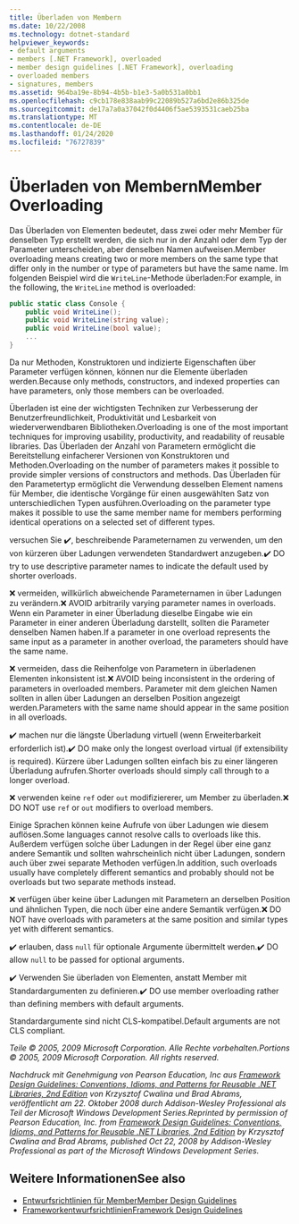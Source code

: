 ```yaml
---
title: Überladen von Membern
ms.date: 10/22/2008
ms.technology: dotnet-standard
helpviewer_keywords:
- default arguments
- members [.NET Framework], overloaded
- member design guidelines [.NET Framework], overloading
- overloaded members
- signatures, members
ms.assetid: 964ba19e-8b94-4b5b-b1e3-5a0b531a0bb1
ms.openlocfilehash: c9cb178e838aab99c22089b527a6bd2e86b325de
ms.sourcegitcommit: de17a7a0a37042f0d4406f5ae5393531caeb25ba
ms.translationtype: MT
ms.contentlocale: de-DE
ms.lasthandoff: 01/24/2020
ms.locfileid: "76727839"
---
```

# <a name="member-overloading"></a><span data-ttu-id="96c9e-102">Überladen von Membern</span><span class="sxs-lookup"><span data-stu-id="96c9e-102">Member Overloading</span></span>
<span data-ttu-id="96c9e-103">Das Überladen von Elementen bedeutet, dass zwei oder mehr Member für denselben Typ erstellt werden, die sich nur in der Anzahl oder dem Typ der Parameter unterscheiden, aber denselben Namen aufweisen.</span><span class="sxs-lookup"><span data-stu-id="96c9e-103">Member overloading means creating two or more members on the same type that differ only in the number or type of parameters but have the same name.</span></span> <span data-ttu-id="96c9e-104">Im folgenden Beispiel wird die `WriteLine`-Methode überladen:</span><span class="sxs-lookup"><span data-stu-id="96c9e-104">For example, in the following, the `WriteLine` method is overloaded:</span></span>

```csharp
public static class Console {
    public void WriteLine();
    public void WriteLine(string value);
    public void WriteLine(bool value);
    ...
}
```

 <span data-ttu-id="96c9e-105">Da nur Methoden, Konstruktoren und indizierte Eigenschaften über Parameter verfügen können, können nur die Elemente überladen werden.</span><span class="sxs-lookup"><span data-stu-id="96c9e-105">Because only methods, constructors, and indexed properties can have parameters, only those members can be overloaded.</span></span>

 <span data-ttu-id="96c9e-106">Überladen ist eine der wichtigsten Techniken zur Verbesserung der Benutzerfreundlichkeit, Produktivität und Lesbarkeit von wiederverwendbaren Bibliotheken.</span><span class="sxs-lookup"><span data-stu-id="96c9e-106">Overloading is one of the most important techniques for improving usability, productivity, and readability of reusable libraries.</span></span> <span data-ttu-id="96c9e-107">Das Überladen der Anzahl von Parametern ermöglicht die Bereitstellung einfacherer Versionen von Konstruktoren und Methoden.</span><span class="sxs-lookup"><span data-stu-id="96c9e-107">Overloading on the number of parameters makes it possible to provide simpler versions of constructors and methods.</span></span> <span data-ttu-id="96c9e-108">Das Überladen für den Parametertyp ermöglicht die Verwendung desselben Element namens für Member, die identische Vorgänge für einen ausgewählten Satz von unterschiedlichen Typen ausführen.</span><span class="sxs-lookup"><span data-stu-id="96c9e-108">Overloading on the parameter type makes it possible to use the same member name for members performing identical operations on a selected set of different types.</span></span>

 <span data-ttu-id="96c9e-109">versuchen Sie ✔️, beschreibende Parameternamen zu verwenden, um den von kürzeren über Ladungen verwendeten Standardwert anzugeben.</span><span class="sxs-lookup"><span data-stu-id="96c9e-109">✔️ DO try to use descriptive parameter names to indicate the default used by shorter overloads.</span></span>

 <span data-ttu-id="96c9e-110">❌ vermeiden, willkürlich abweichende Parameternamen in über Ladungen zu verändern.</span><span class="sxs-lookup"><span data-stu-id="96c9e-110">❌ AVOID arbitrarily varying parameter names in overloads.</span></span> <span data-ttu-id="96c9e-111">Wenn ein Parameter in einer Überladung dieselbe Eingabe wie ein Parameter in einer anderen Überladung darstellt, sollten die Parameter denselben Namen haben.</span><span class="sxs-lookup"><span data-stu-id="96c9e-111">If a parameter in one overload represents the same input as a parameter in another overload, the parameters should have the same name.</span></span>

 <span data-ttu-id="96c9e-112">❌ vermeiden, dass die Reihenfolge von Parametern in überladenen Elementen inkonsistent ist.</span><span class="sxs-lookup"><span data-stu-id="96c9e-112">❌ AVOID being inconsistent in the ordering of parameters in overloaded members.</span></span> <span data-ttu-id="96c9e-113">Parameter mit dem gleichen Namen sollten in allen über Ladungen an derselben Position angezeigt werden.</span><span class="sxs-lookup"><span data-stu-id="96c9e-113">Parameters with the same name should appear in the same position in all overloads.</span></span>

 <span data-ttu-id="96c9e-114">✔️ machen nur die längste Überladung virtuell (wenn Erweiterbarkeit erforderlich ist).</span><span class="sxs-lookup"><span data-stu-id="96c9e-114">✔️ DO make only the longest overload virtual (if extensibility is required).</span></span> <span data-ttu-id="96c9e-115">Kürzere über Ladungen sollten einfach bis zu einer längeren Überladung aufrufen.</span><span class="sxs-lookup"><span data-stu-id="96c9e-115">Shorter overloads should simply call through to a longer overload.</span></span>

 <span data-ttu-id="96c9e-116">❌ verwenden keine `ref` oder `out` modifiziererer, um Member zu überladen.</span><span class="sxs-lookup"><span data-stu-id="96c9e-116">❌ DO NOT use `ref` or `out` modifiers to overload members.</span></span>

 <span data-ttu-id="96c9e-117">Einige Sprachen können keine Aufrufe von über Ladungen wie diesem auflösen.</span><span class="sxs-lookup"><span data-stu-id="96c9e-117">Some languages cannot resolve calls to overloads like this.</span></span> <span data-ttu-id="96c9e-118">Außerdem verfügen solche über Ladungen in der Regel über eine ganz andere Semantik und sollten wahrscheinlich nicht über Ladungen, sondern auch über zwei separate Methoden verfügen.</span><span class="sxs-lookup"><span data-stu-id="96c9e-118">In addition, such overloads usually have completely different semantics and probably should not be overloads but two separate methods instead.</span></span>

 <span data-ttu-id="96c9e-119">❌ verfügen über keine über Ladungen mit Parametern an derselben Position und ähnlichen Typen, die noch über eine andere Semantik verfügen.</span><span class="sxs-lookup"><span data-stu-id="96c9e-119">❌ DO NOT have overloads with parameters at the same position and similar types yet with different semantics.</span></span>

 <span data-ttu-id="96c9e-120">✔️ erlauben, dass `null` für optionale Argumente übermittelt werden.</span><span class="sxs-lookup"><span data-stu-id="96c9e-120">✔️ DO  allow `null` to be passed for optional arguments.</span></span>

 <span data-ttu-id="96c9e-121">✔️ Verwenden Sie überladen von Elementen, anstatt Member mit Standardargumenten zu definieren.</span><span class="sxs-lookup"><span data-stu-id="96c9e-121">✔️ DO use member overloading rather than defining members with default arguments.</span></span>

 <span data-ttu-id="96c9e-122">Standardargumente sind nicht CLS-kompatibel.</span><span class="sxs-lookup"><span data-stu-id="96c9e-122">Default arguments are not CLS compliant.</span></span>

 <span data-ttu-id="96c9e-123">*Teile © 2005, 2009 Microsoft Corporation. Alle Rechte vorbehalten.*</span><span class="sxs-lookup"><span data-stu-id="96c9e-123">*Portions © 2005, 2009 Microsoft Corporation. All rights reserved.*</span></span>

 <span data-ttu-id="96c9e-124">*Nachdruck mit Genehmigung von Pearson Education, Inc aus [Framework Design Guidelines: Conventions, Idioms, and Patterns for Reusable .NET Libraries, 2nd Edition](https://www.informit.com/store/framework-design-guidelines-conventions-idioms-and-9780321545619) von Krzysztof Cwalina und Brad Abrams, veröffentlicht am 22. Oktober 2008 durch Addison-Wesley Professional als Teil der Microsoft Windows Development Series.*</span><span class="sxs-lookup"><span data-stu-id="96c9e-124">*Reprinted by permission of Pearson Education, Inc. from [Framework Design Guidelines: Conventions, Idioms, and Patterns for Reusable .NET Libraries, 2nd Edition](https://www.informit.com/store/framework-design-guidelines-conventions-idioms-and-9780321545619) by Krzysztof Cwalina and Brad Abrams, published Oct 22, 2008 by Addison-Wesley Professional as part of the Microsoft Windows Development Series.*</span></span>

## <a name="see-also"></a><span data-ttu-id="96c9e-125">Weitere Informationen</span><span class="sxs-lookup"><span data-stu-id="96c9e-125">See also</span></span>

- [<span data-ttu-id="96c9e-126">Entwurfsrichtlinien für Member</span><span class="sxs-lookup"><span data-stu-id="96c9e-126">Member Design Guidelines</span></span>](../../../docs/standard/design-guidelines/member.md)
- [<span data-ttu-id="96c9e-127">Frameworkentwurfsrichtlinien</span><span class="sxs-lookup"><span data-stu-id="96c9e-127">Framework Design Guidelines</span></span>](../../../docs/standard/design-guidelines/index.md)
